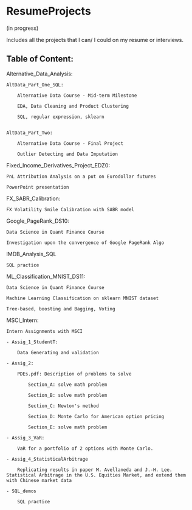 # ResumeProjects
(in progress)

Includes all the projects that I can/ I could on my resume or interviews.

Table of Content:
----------------------
Alternative_Data_Analysis:

    AltData_Part_One_SQL: 

        Alternative Data Course - Mid-term Milestone
        
        EDA, Data Cleaning and Product Clustering 
        
        SQL, regular expression, sklearn
        
        
    AltData_Part_Two:

        Alternative Data Course - Final Project
        
        Outlier Detecting and Data Imputation

Fixed_Income_Derivatives_Project_EDZ0:

    PnL Attribution Analysis on a put on Eurodollar futures
    
    PowerPoint presentation

FX_SABR_Calibration:

    FX Volatility Smile Calibration with SABR model
    
Google_PageRank_DS10:

    Data Science in Quant Finance Course
    
    Investigation upon the convergence of Google PageRank Algo

IMDB_Analysis_SQL
    
    SQL practice
    
ML_Classification_MNIST_DS11:

    Data Science in Quant Finance Course
    
    Machine Learning Classification on sklearn MNIST dataset
    
    Tree-based, boosting and Bagging, Voting
    
    
MSCI_Intern:

    Intern Assignments with MSCI
    
    - Assig_1_StudentT:
    
        Data Generating and validation
        
    - Assig_2:
    
        PDEs.pdf: Description of problems to solve
        
            Section_A: solve math problem
            
            Section_B: solve math problem
            
            Section_C: Newton's method
            
            Section_D: Monte Carlo for American option pricing
            
            Section_E: solve math problem
            
    - Assig_3_VaR:
    
        VaR for a portfolio of 2 options with Monte Carlo.
        
    - Assig_4_StatisticalArbitrage
    
        Replicating results in paper M. Avellaneda and J.-H. Lee. Statistical Arbitrage in the U.S. Equities Market, and extend them with Chinese market data

    - SQL_demos

        SQL practice
